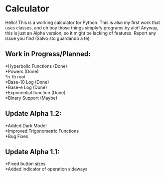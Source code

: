 # Calculator
Hello!
This is a working calculator for Python. This is also my first work that uses classes, and oh boy those things simplyfy programs by alot!
Anyway, this is just an Alpha version, so it might be lacking of features.
Report any issue you find (Salvo sto guardando a te)

<h2>Work in Progress/Planned:</h2>
*Hyperbolic Functions (Done) <br>
*Powers (Done) <br>
*n-th root <br>
*Base-10 Log (Done)<br>
*Base-e Log (Done)<br>
*Exponential function (Done)<br>
*Binary Support (Maybe)

<h2>Update Alpha 1.2: </h2>
*Added Dark Mode! <br>
*Improved Trigonometric Functions <br>
*Bug Fixes

<h2>Update Alpha 1.1: </h2>
 *Fixed button sizes <br>
 *Added indicator of operation sideways
